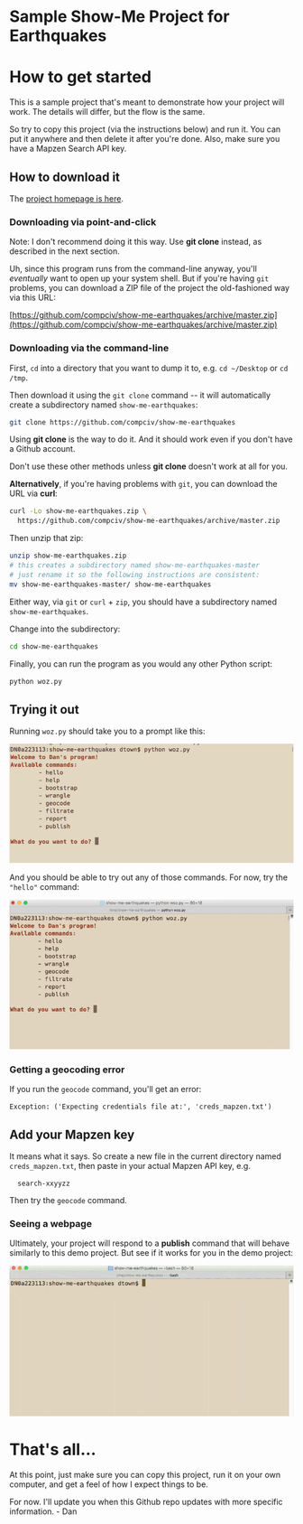 # Sample Show-Me Project for Earthquakes

# How to get started

This is a sample project that's meant to demonstrate how your project will work. The details will differ, but the flow is the same.

So try to copy this project (via the instructions below) and run it. You can put it anywhere and then delete it after you're done. Also, make sure you have a Mapzen Search API key.


## How to download it

The [project homepage is here](https://github.com/compciv/show-me-earthquakes).

### Downloading via point-and-click

Note: I don't recommend doing it this way. Use __git clone__ instead, as described in the next section.

Uh, since this program runs from the command-line anyway, you'll _eventually_ want to open up your system shell. But if you're having `git` problems, you can download a ZIP file of the project the old-fashioned way via this URL:

[https://github.com/compciv/show-me-earthquakes/archive/master.zip](https://github.com/compciv/show-me-earthquakes/archive/master.zip)


### Downloading via the command-line



First, `cd` into a directory that you want to dump it to, e.g. `cd ~/Desktop` or `cd /tmp`.

Then download it using the `git clone` command -- it will automatically create a subdirectory named `show-me-earthquakes`:

~~~sh
git clone https://github.com/compciv/show-me-earthquakes
~~~

Using __git clone__ is the way to do it. And it should work even if you don't have a Github account. 

Don't use these other methods unless __git clone__ doesn't work at all for you.



__Alternatively__, if you're having problems with `git`, you can download the URL via __curl__:

~~~sh
curl -Lo show-me-earthquakes.zip \
  https://github.com/compciv/show-me-earthquakes/archive/master.zip 
~~~

Then unzip that zip:

~~~sh
unzip show-me-earthquakes.zip
# this creates a subdirectory named show-me-earthquakes-master
# just rename it so the following instructions are consistent:
mv show-me-earthquakes-master/ show-me-earthquakes
~~~

Either way, via `git` or `curl` + `zip`, you should have a subdirectory named `show-me-earthquakes`. 

Change into the subdirectory:

~~~sh
cd show-me-earthquakes
~~~

Finally, you can run the program as you would any other Python script:

~~~sh
python woz.py
~~~

## Trying it out

Running `woz.py` should take you to a prompt like this:

![image welcome.png](sample-data/assets/welcome.png)

And you should be able to try out any of those commands. For now, try the `"hello"` command:

![img](sample-data/assets/hello-quakes.gif)


### Getting a geocoding error

If you run the `geocode` command, you'll get an error:

~~~
Exception: ('Expecting credentials file at:', 'creds_mapzen.txt')
~~~


## Add your Mapzen key

It means what it says. So create a new file in the current directory named `creds_mapzen.txt`, then paste in your actual Mapzen API key, e.g.

      search-xxyyzz

Then try the `geocode` command.


### Seeing a webpage

Ultimately, your project will respond to a __publish__ command that will behave similarly to this demo project. But see if it works for you in the demo project:

![img](sample-data/assets/hello-nic-cage.gif)


# That's all...

At this point, just make sure you can copy this project, run it on your own computer, and get a feel of how I expect things to be.

For now. I'll update you when this Github repo updates with more specific information. - Dan










